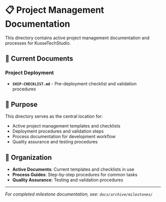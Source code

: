 # 📋 Project Management Documentation

This directory contains active project management documentation and processes for KusseTechStudio.

## 📄 Current Documents

### Project Deployment
- **`SHIP-CHECKLIST.md`** - Pre-deployment checklist and validation procedures

## 🎯 Purpose

This directory serves as the central location for:
- Active project management templates and checklists
- Deployment procedures and validation steps
- Process documentation for development workflow
- Quality assurance and testing procedures

## 📁 Organization

- **Active Documents**: Current templates and checklists in use
- **Process Guides**: Step-by-step procedures for common tasks
- **Quality Assurance**: Testing and validation procedures

---

*For completed milestone documentation, see: `docs/archive/milestones/`*
